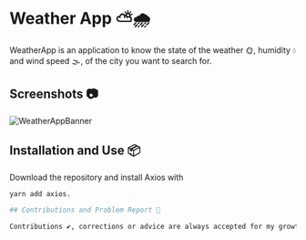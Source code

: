 # Weather App ⛅🌧

WeatherApp is an application to know the state of the weather 🌞, humidity 💧 and wind speed 🌫, of the city you want to search for.

## Screenshots 📷

![WeatherAppBanner](https://github.com/JsonRodriguez/WeatherApp/assets/105531721/0965f558-0f83-4fd3-a515-87f543fd2855)

## Installation and Use 📦

Download the repository and install Axios with 
```bash
yarn add axios.

## Contributions and Problem Report 🤝

Contributions ✔, corrections or advice are always accepted for my growth as a front-end developer or my app. 💪
